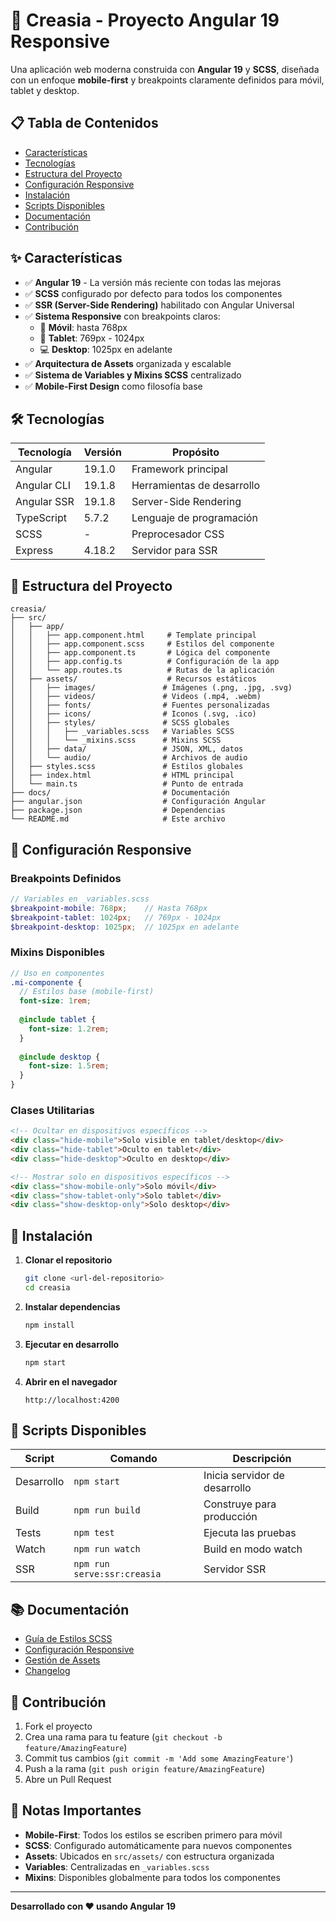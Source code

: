 # 🎨 Creasia - Proyecto Angular 19 Responsive

Una aplicación web moderna construida con **Angular 19** y **SCSS**, diseñada con un enfoque **mobile-first** y breakpoints claramente definidos para móvil, tablet y desktop.

## 📋 Tabla de Contenidos

- [Características](#-características)
- [Tecnologías](#-tecnologías)
- [Estructura del Proyecto](#-estructura-del-proyecto)
- [Configuración Responsive](#-configuración-responsive)
- [Instalación](#-instalación)
- [Scripts Disponibles](#-scripts-disponibles)
- [Documentación](#-documentación)
- [Contribución](#-contribución)

## ✨ Características

- ✅ **Angular 19** - La versión más reciente con todas las mejoras
- ✅ **SCSS** configurado por defecto para todos los componentes
- ✅ **SSR (Server-Side Rendering)** habilitado con Angular Universal
- ✅ **Sistema Responsive** con breakpoints claros:
  - 📱 **Móvil**: hasta 768px
  - 📱 **Tablet**: 769px - 1024px
  - 💻 **Desktop**: 1025px en adelante
- ✅ **Arquitectura de Assets** organizada y escalable
- ✅ **Sistema de Variables y Mixins SCSS** centralizado
- ✅ **Mobile-First Design** como filosofía base

## 🛠 Tecnologías

| Tecnología | Versión | Propósito |
|------------|---------|-----------|
| Angular | 19.1.0 | Framework principal |
| Angular CLI | 19.1.8 | Herramientas de desarrollo |
| Angular SSR | 19.1.8 | Server-Side Rendering |
| TypeScript | 5.7.2 | Lenguaje de programación |
| SCSS | - | Preprocesador CSS |
| Express | 4.18.2 | Servidor para SSR |

## 📁 Estructura del Proyecto

```
creasia/
├── src/
│   ├── app/
│   │   ├── app.component.html     # Template principal
│   │   ├── app.component.scss     # Estilos del componente
│   │   ├── app.component.ts       # Lógica del componente
│   │   ├── app.config.ts          # Configuración de la app
│   │   └── app.routes.ts          # Rutas de la aplicación
│   ├── assets/                    # Recursos estáticos
│   │   ├── images/               # Imágenes (.png, .jpg, .svg)
│   │   ├── videos/               # Videos (.mp4, .webm)
│   │   ├── fonts/                # Fuentes personalizadas
│   │   ├── icons/                # Iconos (.svg, .ico)
│   │   ├── styles/               # SCSS globales
│   │   │   ├── _variables.scss   # Variables SCSS
│   │   │   └── _mixins.scss      # Mixins SCSS
│   │   ├── data/                 # JSON, XML, datos
│   │   └── audio/                # Archivos de audio
│   ├── styles.scss               # Estilos globales
│   ├── index.html                # HTML principal
│   └── main.ts                   # Punto de entrada
├── docs/                         # Documentación
├── angular.json                  # Configuración Angular
├── package.json                  # Dependencias
└── README.md                     # Este archivo
```

## 📱 Configuración Responsive

### Breakpoints Definidos

```scss
// Variables en _variables.scss
$breakpoint-mobile: 768px;    // Hasta 768px
$breakpoint-tablet: 1024px;   // 769px - 1024px  
$breakpoint-desktop: 1025px;  // 1025px en adelante
```

### Mixins Disponibles

```scss
// Uso en componentes
.mi-componente {
  // Estilos base (mobile-first)
  font-size: 1rem;
  
  @include tablet {
    font-size: 1.2rem;
  }
  
  @include desktop {
    font-size: 1.5rem;
  }
}
```

### Clases Utilitarias

```html
<!-- Ocultar en dispositivos específicos -->
<div class="hide-mobile">Solo visible en tablet/desktop</div>
<div class="hide-tablet">Oculto en tablet</div>
<div class="hide-desktop">Oculto en desktop</div>

<!-- Mostrar solo en dispositivos específicos -->
<div class="show-mobile-only">Solo móvil</div>
<div class="show-tablet-only">Solo tablet</div>
<div class="show-desktop-only">Solo desktop</div>
```

## 🚀 Instalación

1. **Clonar el repositorio**
   ```bash
   git clone <url-del-repositorio>
   cd creasia
   ```

2. **Instalar dependencias**
   ```bash
   npm install
   ```

3. **Ejecutar en desarrollo**
   ```bash
   npm start
   ```

4. **Abrir en el navegador**
   ```
   http://localhost:4200
   ```

## 📜 Scripts Disponibles

| Script | Comando | Descripción |
|--------|---------|-------------|
| Desarrollo | `npm start` | Inicia servidor de desarrollo |
| Build | `npm run build` | Construye para producción |
| Tests | `npm test` | Ejecuta las pruebas |
| Watch | `npm run watch` | Build en modo watch |
| SSR | `npm run serve:ssr:creasia` | Servidor SSR |

## 📚 Documentación

- [Guía de Estilos SCSS](./docs/SCSS_GUIDE.md)
- [Configuración Responsive](./docs/RESPONSIVE_GUIDE.md)
- [Gestión de Assets](./docs/ASSETS_GUIDE.md)
- [Changelog](./docs/CHANGELOG.md)

## 🤝 Contribución

1. Fork el proyecto
2. Crea una rama para tu feature (`git checkout -b feature/AmazingFeature`)
3. Commit tus cambios (`git commit -m 'Add some AmazingFeature'`)
4. Push a la rama (`git push origin feature/AmazingFeature`)
5. Abre un Pull Request

## 📝 Notas Importantes

- **Mobile-First**: Todos los estilos se escriben primero para móvil
- **SCSS**: Configurado automáticamente para nuevos componentes
- **Assets**: Ubicados en `src/assets/` con estructura organizada
- **Variables**: Centralizadas en `_variables.scss`
- **Mixins**: Disponibles globalmente para todos los componentes

---

**Desarrollado con ❤️ usando Angular 19**
